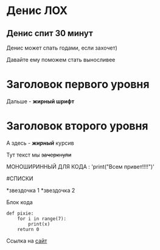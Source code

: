 # Денис ЛОХ
## Денис спит 30 минут
Денис может спать годами, если захочет) 

Давайте ему поможем стать выносливее

Заголовок первого уровня
======================== 

Дальше - **жирный шрифт**

Заголовок второго уровня
========================

А здесь - ***жирный*** курсив

Тут текст мы ~~зачеркнули~~

МОНОШИРИННЫЙ ДЛЯ КОДА : 'print("Всем привет!!!!")' 

#СПИСКИ

*звездочка 1
*звездочка 2

Блок кода 

	def pixie:
		for i in range(7):
			print(x)
		return 0

Ссылка на [сайт](https://github.com)
 		